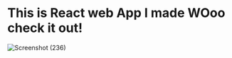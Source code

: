 # This is React web App I made WOoo check it out!





![Screenshot (236)](https://github.com/Igwadell/ventures/assets/63998998/4532e9c3-6bb2-479e-8687-2dbe157a0eda)
